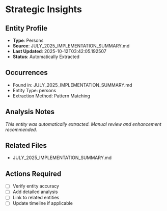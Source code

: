 # Strategic Insights

## Entity Profile
- **Type**: Persons
- **Source**: JULY_2025_IMPLEMENTATION_SUMMARY.md
- **Last Updated**: 2025-10-12T03:42:05.192507
- **Status**: Automatically Extracted

## Occurrences
- Found in: JULY_2025_IMPLEMENTATION_SUMMARY.md
- Entity Type: persons
- Extraction Method: Pattern Matching

## Analysis Notes
*This entity was automatically extracted. Manual review and enhancement recommended.*

## Related Files
- JULY_2025_IMPLEMENTATION_SUMMARY.md

## Actions Required
- [ ] Verify entity accuracy
- [ ] Add detailed analysis
- [ ] Link to related entities
- [ ] Update timeline if applicable
